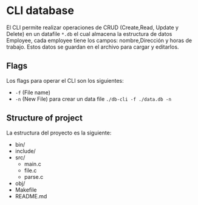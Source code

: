 # CLI database

El CLI permite realizar operaciones de CRUD (Create,Read, Update y Delete) en un datafile 
`*.db` el cual almacena la estructura de datos Employee, cada employee tiene los campos: nombre,Dirección y horas de trabajo.
Estos datos se guardan en el archivo para cargar y editarlos.

## Flags

Los flags para operar el CLI son los siguientes:

- `-f` (File name) 
- `-n` (New File) para crear un data file `./db-cli -f ./data.db -n`

## Structure of project
La estructura del proyecto es la siguiente:

- bin/
- include/
- src/
  - main.c
  - file.c
  - parse.c
- obj/
- Makefile
- README.md
